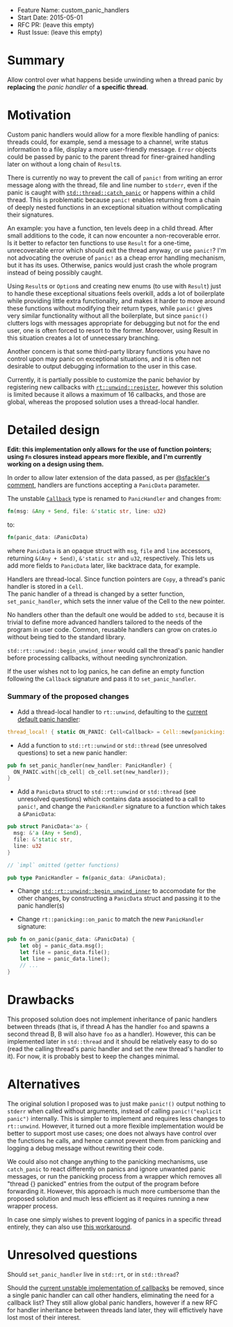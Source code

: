 - Feature Name: custom_panic_handlers
- Start Date: 2015-05-01
- RFC PR: (leave this empty)
- Rust Issue: (leave this empty)

# Summary

Allow control over what happens beside unwinding when a thread panic by **replacing** the *panic handler* of **a specific thread**.

# Motivation

Custom panic handlers would allow for a more flexible handling of panics: threads could, for example, send a message to a channel, write status information to a file, display a more user-friendly message. `Error` objects could be passed by panic to the parent thread for finer-grained handling later on without a long chain of `Result`s.

There is currently no way to prevent the call of `panic!` from writing an error message along with the thread, file and line number to `stderr`, even if the panic is caught with [`std::thread::catch_panic`](http://doc.rust-lang.org/nightly/std/thread/fn.catch_panic.html) or happens within a child thread. This is problematic because `panic!` enables returning from a chain of deeply nested functions in an exceptional situation without complicating their signatures.

An example: you have a function, ten levels deep in a child thread. After small additions to the code, it can now encounter a non-recoverable error.
Is it better to refactor ten functions to use `Result` for a one-time, unrecoverable error which should exit the thread anyway, or use `panic!`? I'm not advocating the overuse of `panic!` as a cheap error handling mechanism, but it has its uses. Otherwise, panics would just crash the whole program instead of being possibly caught.

Using `Result`s or `Option`s and creating new enums (to use with `Result`) just to handle these exceptional situations feels overkill, adds a lot of boilerplate while providing little extra functionality, and makes it harder to move around these functions without modifying their return types, while `panic!` gives very similar functionality without all the boilerplate, but since `panic!()` clutters logs with messages appropriate for debugging but not for the end user, one is often forced to resort to the former. Moreover, using Result in this situation creates a lot of unnecessary branching.

Another concern is that some third-party library functions you have no control upon may panic on exceptional situations, and it is often not desirable to output debugging information to the user in this case.

Currently, it is partially possible to customize the panic behavior by registering new callbacks with [`rt::unwind::register`](http://doc.rust-lang.org/std/rt/unwind/fn.register.html), however this solution is limited because it allows a maximum of 16 callbacks, and those are global, whereas the proposed solution uses a thread-local handler.

# Detailed design

**Edit: this implementation only allows for the use of function pointers; using `Fn` closures instead appears more flexible, and I'm currently working on a design using them.**

In order to allow later extension of the data passed, as per [@sfackler's comment](https://github.com/rust-lang/rfcs/pull/1100#discussion_r33882931), handlers are functions accepting a `PanicData` parameter.


The unstable [`Callback`](https://doc.rust-lang.org/std/rt/unwind/type.Callback.html) type is renamed to `PanicHandler` and changes from:
``` rust
fn(msg: &Any + Send, file: &'static str, line: u32)
```

to:
```rust
fn(panic_data: &PanicData)
```
where `PanicData` is an opaque struct with `msg`, `file` and `line` accessors, returning `&(Any + Send)`, `&'static str` and `u32`, respectively. This lets us add more fields to `PanicData` later, like backtrace data, for example.


Handlers are thread-local. Since function pointers are `Copy`, a thread's panic handler is stored in a `Cell`.  
The panic handler of a thread is changed by a setter function, `set_panic_handler`, which sets the inner value of the Cell to the new pointer.

No handlers other than the default one would be added to `std`, because it is trivial to define more advanced handlers tailored to the needs of the program in user code. Common, reusable handlers can grow on crates.io without being tied to the standard library.

`std::rt::unwind::begin_unwind_inner` would call the thread's panic handler before processing callbacks, without needing synchronization.

If the user wishes not to log panics, he can define an empty function following the `Callback` signature and pass it to `set_panic_handler`.

### Summary of the proposed changes

* Add a thread-local handler to `rt::unwind`, defaulting to the [current default panic handler](https://github.com/rust-lang/rust/blob/2b8c9b12f91c0bf2c1e6278a5f803c2df3698432/src/libstd/panicking.rs#L28):
```rust
thread_local! { static ON_PANIC: Cell<Callback> = Cell::new(panicking::on_panic) }
```

* Add a function to `std::rt::unwind` or `std::thread` (see unresolved questions) to set a new panic handler:
``` rust
pub fn set_panic_handler(new_handler: PanicHandler) {
  ON_PANIC.with(|cb_cell| cb_cell.set(new_handler));
}
```

* Add a `PanicData` struct to `std::rt::unwind` or `std::thread` (see unresolved questions) which contains data associated to a call to `panic!`, and change the `PanicHandler` signature to a function which takes a `&PanicData`:
```rust
pub struct PanicData<'a> {
  msg: &'a (Any + Send),
  file: &'static str,
  line: u32
}

// `impl` omitted (getter functions)

pub type PanicHandler = fn(panic_data: &PanicData);
```

* Change [`std::rt::unwind::begin_unwind_inner`](https://github.com/rust-lang/rust/blob/9cc0b2247509d61d6a246a5c5ad67f84b9a2d8b6/src/libstd/rt/unwind/mod.rs#L241-L276) to accomodate for the other changes, by constructing a `PanicData` struct and passing it to the panic handler(s)

* Change `rt::panicking::on_panic` to match the new `PanicHandler` signature:
```rust
pub fn on_panic(panic_data: &PanicData) {
    let obj = panic_data.msg();
    let file = panic_data.file();
    let line = panic_data.line();
    // ...
}
```

# Drawbacks

This proposed solution does not implement inheritance of panic handlers between threads (that is, if thread A has the handler `foo` and spawns a second thread B, B will also have `foo` as a handler).
However, this can be implemented later in `std::thread` and it should be relatively easy to do so (read the calling thread's panic handler and set the new thread's handler to it). For now, it is probably best to keep the changes minimal.


# Alternatives

The original solution I proposed was to just make `panic!()` output nothing to `stderr` when called without arguments, instead of calling `panic!("explicit panic")` internally. This is simpler to implement and requires less changes to `rt::unwind`. However, it turned out a more flexible implementation would be better to support most use cases; one does not always have control over the functions he calls, and hence cannot prevent them from panicking and logging a debug message without rewriting their code.

We could also not change anything to the panicking mechanisms, use `catch_panic` to react differently on panics and ignore unwanted panic messages, or run the panicking process from a wrapper which removes all "thread {} panicked" entries from the output of the program before forwarding it. However, this approach is much more cumbersome than the proposed solution and much less efficient as it requires running a new wrapper process.

In case one simply wishes to prevent logging of panics in a specific thread entirely, they can also use [this workaround](https://github.com/rust-lang/rust/issues/24099#issuecomment-89908401).


# Unresolved questions

Should `set_panic_handler` live in `std::rt`, or in `std::thread`?

Should the [current unstable implementation of callbacks](http://doc.rust-lang.org/std/rt/unwind/fn.register.html) be removed, since a single panic handler can call other handlers, eliminating the need for a callback list? They still allow global panic handlers, however if a new RFC for handler inheritance between threads land later, they will effictively have lost most of their interest.
